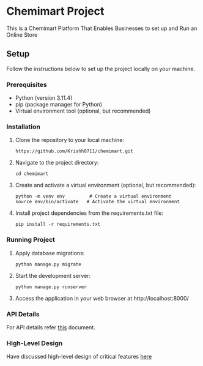 # Chemimart Project

This is a Chemimart Platform That Enables Businesses to set up and Run an Online Store

## Setup

Follow the instructions below to set up the project locally on your machine.

### Prerequisites

- Python (version 3.11.4) 
- pip (package manager for Python)
- Virtual environment tool (optional, but recommended)

### Installation

1. Clone the repository to your local machine:

   ```shell
   https://github.com/Krishh0711/chemimart.git

2. Navigate to the project directory:
   
   ```shell
   cd chemimart

3. Create and activate a virtual environment (optional, but recommended):

   ```shell
   python -m venv env         # Create a virtual environment
   source env/bin/activate   # Activate the virtual environment

4. Install project dependencies from the requirements.txt file:

   ```shell
   pip install -r requirements.txt

### Running Project

1. Apply database migrations:

   ```shell
   python manage.py migrate

2. Start the development server:

   ```shell
   python manage.py runserver

3. Access the application in your web browser at http://localhost:8000/


### API Details

   For API details refer [this](https://docs.google.com/spreadsheets/d/1bNBefw0jzZ7WwusXcUxZKMVZIi4uT-dXK_IpuYUmIP4/edit?usp=sharing) document.

### High-Level Design 

   Have discussed high-level design of critical features [here](https://docs.google.com/document/d/1E2u4KNTDXW6OIkyRKCUqQqZ3_6Ic9gQJOQavNCJROso/edit?usp=sharing)
